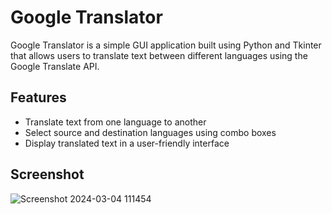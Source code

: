 # Google Translator 

Google Translator is a simple GUI application built using Python and Tkinter that allows users to translate text between different languages using the Google Translate API.

## Features

- Translate text from one language to another
- Select source and destination languages using combo boxes
- Display translated text in a user-friendly interface


## Screenshot

![Screenshot 2024-03-04 111454](https://github.com/Nikitha010204S/Google-Translator/assets/153417079/68bac528-a04b-4b5f-a5d8-5d1cd589f0b6)
